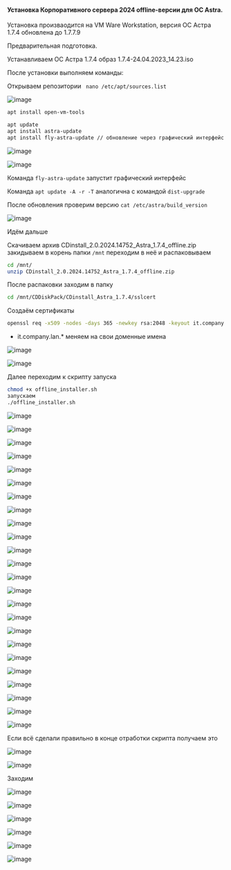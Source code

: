 #### Установка Корпоративного сервера 2024 offline-версии для ОС Astra.

Установка произваодится на VM Ware Workstation, версия ОС Астра 1.7.4 обновлена до 1.7.7.9

Предварительная подготовка.

Устанавливаем ОС Астра 1.7.4 образ 1.7.4-24.04.2023_14.23.iso

После установки выполняем команды:

Открываем репозитории `` nano /etc/apt/sources.list``

![image](https://github.com/user-attachments/assets/a9342a3c-bdbd-44fb-8f90-19b6b16f4065)
```bash
apt install open-vm-tools
```
```bash
apt update
apt install astra-update
apt install fly-astra-update // обновление через графический интерфейс
```
![image](https://github.com/user-attachments/assets/eddc9d5e-6f22-4436-9473-5c3d796eda11)

![image](https://github.com/user-attachments/assets/b58a3d64-660f-4010-9e4d-273ee12cb15a)


Команда ``fly-astra-update``  запустит графический интерфейс

Команда ``apt update -A -r -T`` аналогична с командой ``dist-upgrade``

После обновления проверим версию ``cat /etc/astra/build_version``

![image](https://github.com/user-attachments/assets/408fd6bd-2f84-46fa-81da-038e968ff2e4)

Идём дальше

Скачиваем архив CDinstall_2.0.2024.14752_Astra_1.7.4_offline.zip
закидываем в корень папки ``/mnt`` переходим в неё и распаковываем
```bash
cd /mnt/
unzip CDinstall_2.0.2024.14752_Astra_1.7.4_offline.zip
```
После распаковки заходим в папку
```bash
cd /mnt/CDDiskPack/CDinstall_Astra_1.7.4/sslcert
```
Создаём сертификаты
```bash
openssl req -x509 -nodes -days 365 -newkey rsa:2048 -keyout it.company.lan.key -out it.company.lan.crt
```
- it.company.lan.* меняем на свои доменные имена

![image](https://github.com/user-attachments/assets/3e87eb36-1a2b-4553-9329-f24a3bdf7337)
  
![image](https://github.com/user-attachments/assets/dc9d72ad-64bc-4e56-a62b-e4b8e31a775b)

Далее переходим к скрипту запуска
```bash
chmod +x offline_installer.sh
запускаем
./offline_installer.sh
```
![image](https://github.com/user-attachments/assets/caa684ee-d0b8-4618-bad7-ab36eda8d02b)

![image](https://github.com/user-attachments/assets/986d1e7b-d33f-4234-8fd7-aed5e9451eda)

![image](https://github.com/user-attachments/assets/9637b5a5-3114-486a-9dba-18c67441ba18)

![image](https://github.com/user-attachments/assets/878632c3-5ad9-445a-a670-3599e0723062)

![image](https://github.com/user-attachments/assets/42f7d7f0-3b6a-494b-a527-a15b7246c2b6)

![image](https://github.com/user-attachments/assets/2237c1d7-2c86-4491-ae5f-bea349f658cd)

![image](https://github.com/user-attachments/assets/7cce156d-c595-45fe-b81f-47d202d8555b)

![image](https://github.com/user-attachments/assets/0135cee8-32f3-446d-91df-b1ca94db8e9a)

![image](https://github.com/user-attachments/assets/3f5778a3-0834-4aa3-a11d-a182a9bb3aa8)

![image](https://github.com/user-attachments/assets/83f23eaf-2540-4dca-a145-1d2c7066b182)

![image](https://github.com/user-attachments/assets/84e27862-4db4-4d62-a272-eaa53aa900d3)

![image](https://github.com/user-attachments/assets/5afb9ace-7c43-48b1-83ce-22cd7e17e2ed)

![image](https://github.com/user-attachments/assets/84e5709a-7099-48dc-9e11-bd3fc0f00880)



![image](https://github.com/user-attachments/assets/10eff70d-b8db-421e-ad40-69772b77fa5d)

![image](https://github.com/user-attachments/assets/b8b03d01-4e58-46ef-ac1d-cb19e0719d60)

![image](https://github.com/user-attachments/assets/2f2e3341-85de-458d-8aac-40ca5e562733)

![image](https://github.com/user-attachments/assets/ae23bfe7-4777-4147-ae3a-4776c64e94a2)

![image](https://github.com/user-attachments/assets/6aba3925-df9e-4c4b-ba06-c5dd15954b0d)

![image](https://github.com/user-attachments/assets/64ec3ab8-8845-4765-bdf5-59e5af56220d)

![image](https://github.com/user-attachments/assets/b7bfadab-6d3f-4f86-aa85-b9e1306ff9cf)

![image](https://github.com/user-attachments/assets/8135dcfa-eaae-46f7-bb11-27517b0ea0a3)

![image](https://github.com/user-attachments/assets/02f3207b-6504-493e-a376-f533b36afa0f)

![image](https://github.com/user-attachments/assets/8a648089-4a26-41d2-ba66-47a275ab64cc)

![image](https://github.com/user-attachments/assets/a3bc029d-20b3-4918-860b-77c4556ccbef)

Если всё сделали правильно в конце отработки скрипта получаем это

![image](https://github.com/user-attachments/assets/b838aff3-72b6-4ae4-ae91-b6326baa00f7)

![image](https://github.com/user-attachments/assets/7fa05785-fa54-4e92-b507-a63d709708bc)

Заходим

![image](https://github.com/user-attachments/assets/896a0b8a-2ba6-43a3-844c-69371444be2f)

![image](https://github.com/user-attachments/assets/e05af1a9-e05a-49e0-adf7-af8fa64f2e44)

![image](https://github.com/user-attachments/assets/562ab3b9-f729-40a9-ba95-1bea86127cab)

![image](https://github.com/user-attachments/assets/fd12a237-f8cd-4d04-a1fd-7653eb6b54e8)

![image](https://github.com/user-attachments/assets/254bffd7-6831-4287-a0eb-24214866040f)

![image](https://github.com/user-attachments/assets/f4025aea-f015-4df2-8d7e-9cfaf3ddc3ad)






